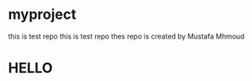# myproject
this is test repo
this is test repo thes repo is created by Mustafa Mhmoud
<h1>HELLO</H1>
